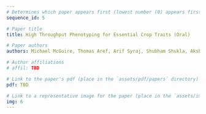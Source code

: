 ```yaml
---
# Determines which paper appears first (lowest number (0) appears first)
sequence_id: 5

# Paper title
title: High Throughput Phenotyping for Essential Crop Traits (Oral)

# Paper authors
authors: Michael McGuire, Thomas Aref, Arif Syraj, Shubham Shukla, Akshay Kumar, Stephen Moose, Brian Diers

# Author affiliations
# affil: TBD

# Link to the paper's pdf (place in the `assets/pdf/papers` directory)
pdf: TBD

# Link to a representative image for the paper (place in the `assets/img/papers` directory)
img: 6
---
```

